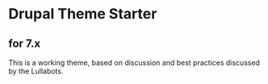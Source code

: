 # Drupal Theme Starter
## for 7.x

This is a working theme, based on discussion and best practices
discussed by the Lullabots.

